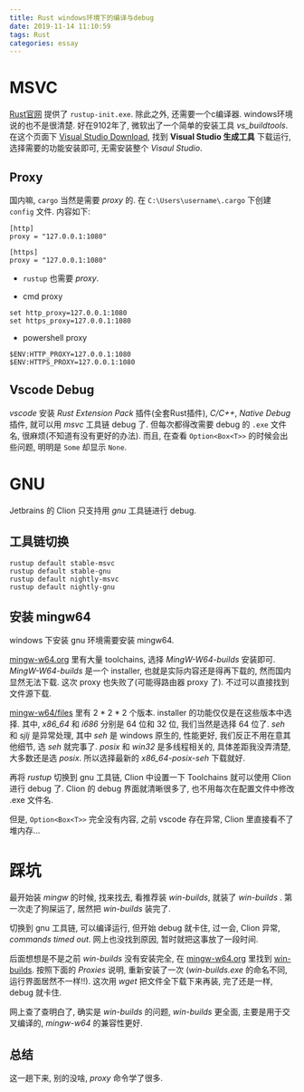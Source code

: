 ```yaml
---
title: Rust windows环境下的编译与debug
date: 2019-11-14 11:10:59
tags: Rust
categories: essay
---
```


# MSVC
[Rust官网](https://www.rust-lang.org/) 提供了 `rustup-init.exe`.
除此之外, 还需要一个c编译器. windows环境说的也不是很清楚.
好在9102年了, 微软出了一个简单的安装工具 *vs_buildtools*.
在这个页面下 [Visual Studio Download](https://visualstudio.microsoft.com/zh-hans/downloads/), 找到 **Visual Studio 生成工具** 下载运行, 选择需要的功能安装即可, 无需安装整个 *Visaul Studio*.

## Proxy

国内嘛, `cargo` 当然是需要 *proxy* 的.
在 `C:\Users\username\.cargo` 下创建 `config` 文件.
内容如下:

```
[http]
proxy = "127.0.0.1:1080"

[https]
proxy = "127.0.0.1:1080"
```

* `rustup` 也需要 *proxy*.

* cmd proxy

```
set http_proxy=127.0.0.1:1080
set https_proxy=127.0.0.1:1080
```

* powershell proxy

```
$ENV:HTTP_PROXY=127.0.0.1:1080
$ENV:HTTPS_PROXY=127.0.0.1:1080
```

## Vscode Debug

*vscode* 安装 *Rust Extension Pack* 插件(全套Rust插件), *C/C++*, *Native Debug* 插件, 就可以用 *msvc* 工具链 debug 了. 但每次都得改需要 debug 的 `.exe` 文件名, 很麻烦(不知道有没有更好的办法). 而且, 在查看 `Option<Box<T>>` 的时候会出些问题, 明明是 `Some` 却显示 `None`.

# GNU

Jetbrains 的 Clion 只支持用 *gnu* 工具链进行 debug.

## 工具链切换

```
rustup default stable-msvc
rustup default stable-gnu
rustup default nightly-msvc
rustup default nightly-gnu
```

## 安装 mingw64

windows 下安装 gnu 环境需要安装 mingw64.

[mingw-w64.org](http://mingw-w64.org/doku.php/download) 里有大量 toolchains, 选择 *MingW-W64-builds* 安装即可.
*MingW-W64-builds* 是一个 installer, 也就是实际内容还是得再下载的, 然而国内显然无法下载. 这次 proxy 也失败了(可能得路由器 proxy 了). 不过可以直接找到文件源下载.

[mingw-w64/files](https://sourceforge.net/projects/mingw-w64/files/) 里有 2 * 2 * 2 个版本. installer 的功能仅仅是在这些版本中选择.
其中, *x86_64* 和 *i686* 分别是 64 位和 32 位, 我们当然是选择 64 位了.
*seh* 和 *sjlj* 是异常处理, 其中 *seh* 是 windows 原生的, 性能更好, 我们反正不用在意其他细节, 选 *seh* 就完事了.
*posix* 和 *win32* 是多线程相关的, 具体差距我没弄清楚, 大多数还是选 *posix*. 所以选择最新的 *x86_64-posix-seh* 下载就好.

再将 *rustup* 切换到 gnu 工具链, Clion 中设置一下 Toolchains 就可以使用 Clion 进行 debug 了. Clion 的 debug 界面就清晰很多了, 也不用每次在配置文件中修改 .exe 文件名.

但是, `Option<Box<T>>` 完全没有内容, 之前 vscode 存在异常, Clion 里直接看不了堆内存...

# 踩坑

最开始装 *mingw* 的时候, 找来找去, 看推荐装 *win-builds*, 就装了 *win-builds* . 第一次走了狗屎运了, 居然把 *win-builds* 装完了.

切换到 gnu 工具链, 可以编译运行, 但开始 debug 就卡住, 过一会, Clion 异常, *commands timed out*. 网上也没找到原因, 暂时就把这事放了一段时间.

后面想想是不是之前 *win-builds* 没有安装完全, 在 [mingw-w64.org](http://mingw-w64.org/doku.php/download) 里找到 [win-builds](http://win-builds.org/doku.php/download_and_installation_from_windows). 按照下面的 *Proxies* 说明, 重新安装了一次 (*win-builds.exe* 的命名不同, 运行界面居然不一样!!). 这次用 *wget* 把文件全下载下来再装, 完了还是一样, debug 就卡住.

网上查了查明白了, 确实是 *win-builds* 的问题, *win-builds* 更全面, 主要是用于交叉编译的, *mingw-w64* 的兼容性更好.

## 总结

这一趟下来, 别的没啥, *proxy* 命令学了很多.